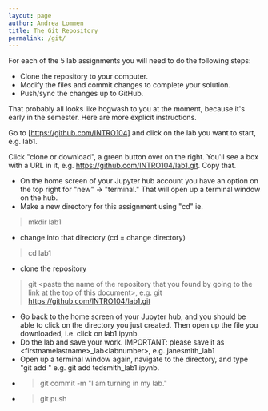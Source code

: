 ```yaml
---
layout: page
author: Andrea Lommen
title: The Git Repository 
permalink: /git/
---
```


For each of the 5 lab assignments you will need to do the following steps:

* Clone the repository to your computer.
* Modify the files and commit changes to complete your solution.
* Push/sync the changes up to GitHub.

That probably all looks like hogwash to you at the moment, because it's early in
the semester.  Here are more explicit instructions.

Go to [https://github.com/INTRO104] and click on the lab you want to start, e.g. lab1. 

Click "clone or download", a green button over on the right. You'll see a box with a URL in it, e.g. https://github.com/INTRO104/lab1.git. Copy that.

* On the home screen of your Jupyter hub account you have an option on the top right for "new" -> "terminal." That will open up a terminal window on the hub.
* Make a new directory for this assignment using "cd" ie.
> mkdir lab1
* change into that directory (cd = change directory)
> cd lab1
* clone the repository
> git \<paste the name of the repository that you found by going to the link
at the top of this document\>, e.g. git https://github.com/INTRO104/lab1.git
* Go back to the home screen of your Jupyter hub, and you should be able to click
on the directory you just created.  Then open up the file you downloaded, i.e. click
on lab1.ipynb.
* Do the lab and save your work. IMPORTANT: please save it as \<firstnamelastname\>_lab\<labnumber\>, e.g. janesmith_lab1
* Open up a terminal window again, navigate to the directory, and type "git add <filename>" e.g. git add tedsmith_lab1.ipynb.
* > git commit -m "I am turning in my lab."
* > git push
